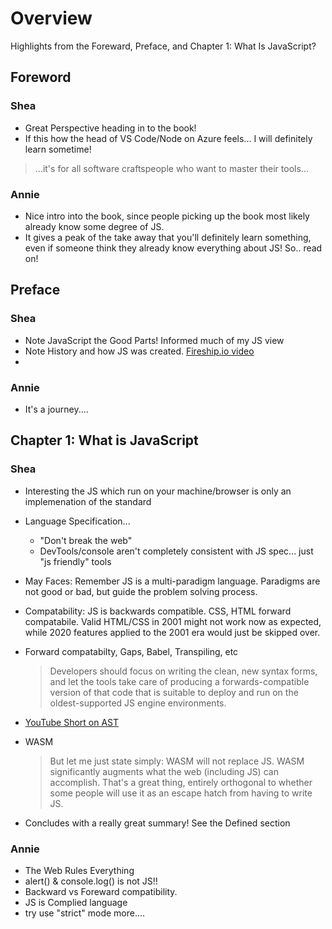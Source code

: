 # Overview
Highlights from the Foreward, Preface, and Chapter 1: What Is JavaScript?

## Foreword

### Shea

- Great Perspective heading in to the book!
- If this how the head of VS Code/Node on Azure feels... I will definitely learn sometime!
> ...it's for all software craftspeople who want to master their tools...

### Annie
- Nice intro into the book, since people picking up the book most likely already know some degree of JS.  
- It gives a peak of the take away that you'll definitely learn something, even if someone think they already know everything about JS!  So.. read on! 

## Preface

### Shea

- Note JavaScript the Good Parts! Informed much of my JS view
- Note History and how JS was created. [Fireship.io video](https://fireship.io/courses/javascript/intro-history/)
- 

### Annie
- It's a journey....

## Chapter 1: What is JavaScript

### Shea

- Interesting the JS which run on your machine/browser is only an implemenation of the standard
- Language Specification... 
  - "Don't break the web"
  - DevTools/console aren't completely consistent with JS spec... just "js friendly" tools
- May Faces: Remember JS is a multi-paradigm language.  Paradigms are not good or bad, but guide the problem solving process.
- Compatability: JS is backwards compatible.  CSS, HTML forward compatabile. Valid HTML/CSS in 2001 might not work now as expected,  while 2020 features applied to the 2001 era would just be skipped over.
- Forward compatabilty, Gaps, Babel, Transpiling, etc
  > Developers should focus on writing the clean, new syntax forms, and let the tools take care of producing a forwards-compatible version of that code that is suitable to deploy and run on the oldest-supported JS engine environments.

- [YouTube Short on AST](https://www.youtube.com/watch?v=mi6DoxNEN6w)
- WASM
  > But let me just state simply: WASM will not replace JS. WASM significantly augments what the web (including JS) can accomplish. That's a great thing, entirely orthogonal to whether some people will use it as an escape hatch from having to write JS.

- Concludes with a really great summary!  See the Defined section

### Annie
- The Web Rules Everything
- alert() & console.log() is not JS!!
- Backward vs Foreward compatibility.
- JS is Complied language
- try use "strict" mode more....
